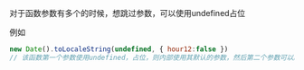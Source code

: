 对于函数参数有多个的时候，想跳过参数，可以使用undefined占位

例如

```javascript
new Date().toLocaleString(undefined, { hour12:false })
// 该函数第一个参数使用undefined，占位，则内部使用其默认的参数，然后第二个参数可以顺利传值
```

